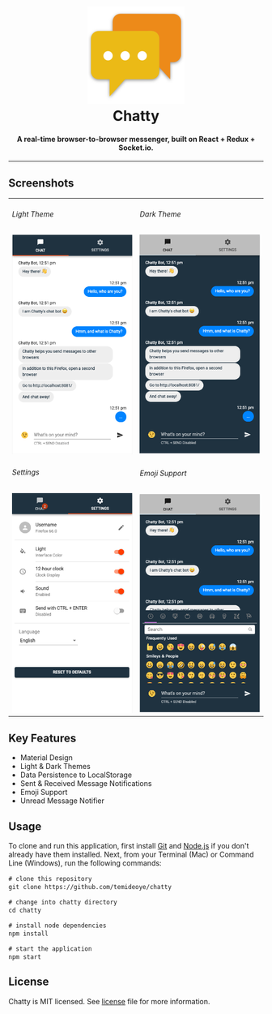 <h1 align="center">
  <br>
  <a href="https://github.com/temideoye/chatty/">
  <img src="./src/favicons/android-chrome-192x192.png" alt="Chatty" width="192" title="Chatty by Temi Adeoye">
  </a>
  <br>
  Chatty
  <br>
</h1>

<h4 align="center">A real-time browser-to-browser messenger, built on React + Redux + Socket.io.</h4>

---

## Screenshots

<table>
<tr>
<td>
<h6>Light Theme</h6>
<img src="https://raw.githubusercontent.com/temideoye/chatty/master/screenshots/Chatty1.png" alt="Chatty" width="100%">
</td>
<td>
<h6>Dark Theme</h6>
<img src="https://raw.githubusercontent.com/temideoye/chatty/master/screenshots/Chatty2.png" alt="Chatty" width="100%">
</td>
</tr>
<tr>
<td>
<h6>Settings</h6>
<img src="https://raw.githubusercontent.com/temideoye/chatty/master/screenshots/Chatty3.png" alt="Chatty" width="100%">
</td>
<td>
<h6>Emoji Support</h6>
<img src="https://raw.githubusercontent.com/temideoye/chatty/master/screenshots/Chatty4.png" alt="Chatty" width="100%">
</td>
</tr>
</table>

## Key Features

- Material Design
- Light & Dark Themes
- Data Persistence to LocalStorage
- Sent & Received Message Notifications
- Emoji Support
- Unread Message Notifier

## Usage

To clone and run this application, first install [Git](https://git-scm.com/) and [Node.js](https://nodejs.org/en/download/) if you don't already have them installed. Next, from your Terminal (Mac) or Command Line (Windows), run the following commands:

```shell
# clone this repository
git clone https://github.com/temideoye/chatty
```

```shell
# change into chatty directory
cd chatty
```

```shell
# install node dependencies
npm install
```

```shell
# start the application
npm start
```

## License

Chatty is MIT licensed. See [license](./license) file for more information.
